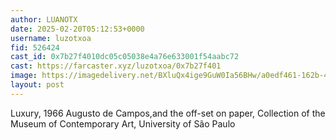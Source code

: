 ```yaml
---
author: LUANOTX
date: 2025-02-20T05:12:53+0000
username: luzotxoa
fid: 526424
cast_id: 0x7b27f4010dc05c05038e4a76e633001f54aabc72
cast: https://farcaster.xyz/luzotxoa/0x7b27f401
image: https://imagedelivery.net/BXluQx4ige9GuW0Ia56BHw/a0edf461-162b-49a1-9e0f-ed15d628eb00/original
layout: post
---
```


Luxury, 1966
Augusto de Campos,and the off-set on paper, Collection of the Museum of Contemporary Art, University of São Paulo

<img src='https://imagedelivery.net/BXluQx4ige9GuW0Ia56BHw/a0edf461-162b-49a1-9e0f-ed15d628eb00/original' alt='' referrerpolicy='no-referrer'/>

